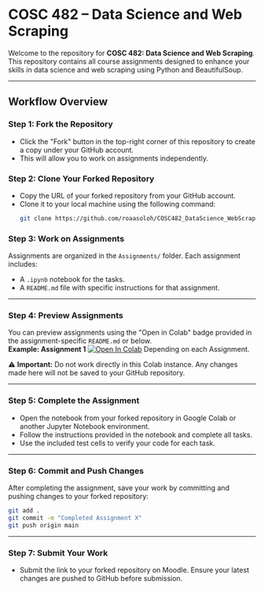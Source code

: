 # COSC 482 – Data Science and Web Scraping

Welcome to the repository for **COSC 482: Data Science and Web Scraping**. This repository contains all course assignments designed to enhance your skills in data science and web scraping using Python and BeautifulSoup.

---

## **Workflow Overview**

### Step 1: Fork the Repository
- Click the "Fork" button in the top-right corner of this repository to create a copy under your GitHub account.
- This will allow you to work on assignments independently.

### Step 2: Clone Your Forked Repository
- Copy the URL of your forked repository from your GitHub account.
- Clone it to your local machine using the following command:
   ```bash
   git clone https://github.com/roaasoloh/COSC482_DataScience_WebScraping.git

### Step 3: Work on Assignments
Assignments are organized in the `Assignments/` folder. Each assignment includes:
- A `.ipynb` notebook for the tasks.
- A `README.md` file with specific instructions for that assignment.

---

### Step 4: Preview Assignments
You can preview assignments using the "Open in Colab" badge provided in the assignment-specific `README.md` or below.  
**Example: Assignment 1**
[![Open In Colab](https://colab.research.google.com/assets/colab-badge.svg)](https://colab.research.google.com/) Depending on each Assignment.

⚠️ **Important:** Do not work directly in this Colab instance. Any changes made here will not be saved to your GitHub repository.

---
### Step 5: Complete the Assignment
- Open the notebook from your forked repository in Google Colab or another Jupyter Notebook environment.
- Follow the instructions provided in the notebook and complete all tasks.
- Use the included test cells to verify your code for each task.

---
### Step 6: Commit and Push Changes
After completing the assignment, save your work by committing and pushing changes to your forked repository:
```bash
git add .
git commit -m "Completed Assignment X"
git push origin main
```
---
### Step 7: Submit Your Work
- Submit the link to your forked repository on Moodle. Ensure your latest changes are pushed to GitHub before submission.